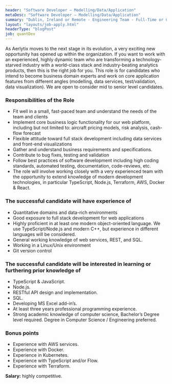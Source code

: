 ```yaml
---
header: "Software Developer – Modelling/Data/Application"
metaDesc: "Software Developer – Modelling/Data/Application"
summary: "Dublin, Ireland or Remote - Engineering Team - Full-Time or Contractors"
layout: "layouts/job-apply.html"
headerType: "blogPost"
job: quantDev
---
```


As Aerlytix moves to the next stage in its evolution, a very exciting new opportunity has opened up within the organization. If you want to work with an experienced, highly dynamic team who are transforming a technology-starved industry with a world-class stack and industry-beating analytics products, then this is the right job for you.
This role is for candidates who intend to become business domain experts and work on core application features from different angles (modelling, data services, test/validation, data visualization). We are open to consider mid to senior level candidates.

### Responsibilities of the Role

* Fit well in a small, fast-paced team and understand the needs of the team and clients
* Implement core business logic functionality for our web platform, including but not limited to: aircraft pricing models, risk analysis, cash-flow forecast
* Flexible attitude toward full stack development including data services and front-end visualizations
* Gather and understand business requirements and specifications.
* Contribute to bug fixes, testing and validation
* Follow best practices of software development including high coding standards, automated testing, documentation, code-reviews, etc.
* The role will involve working closely with a very experienced team with the opportunity to extend knowledge of modern development technologies, in particular TypeScript, Node.js, Terraform, AWS, Docker & React.

### The successful candidate will have experience of

* Quantitative domains and data-rich environments
* Good exposure to full stack development for web applications
* Highly proficient in at least one modern object-oriented language. We use TypeScript/Node.js and modern C++, but experience in different languages will be considered.
* General working knowledge of web services, REST, and SQL.
* Working in a Linux/Unix environment
* Git version control

### The successful candidate will be interested in learning or furthering prior knowledge of

* TypeScript & JavaScript.
* Node.js.
* RESTful API design and implementation.
* SQL.
* Developing MS Excel add-in’s.
* At least three years professional programming experience.
* Strong academic knowledge of computer science, Bachelor’s Degree level required.  Degree in Computer Science / Engineering preferred.

### Bonus points

* Experience with AWS services.
* Experience with Docker.
* Experience in Kubernetes.
* Experience with TypeScript and/or Flow.
* Experience with Terraform.

**Salary:** highly competitive.
